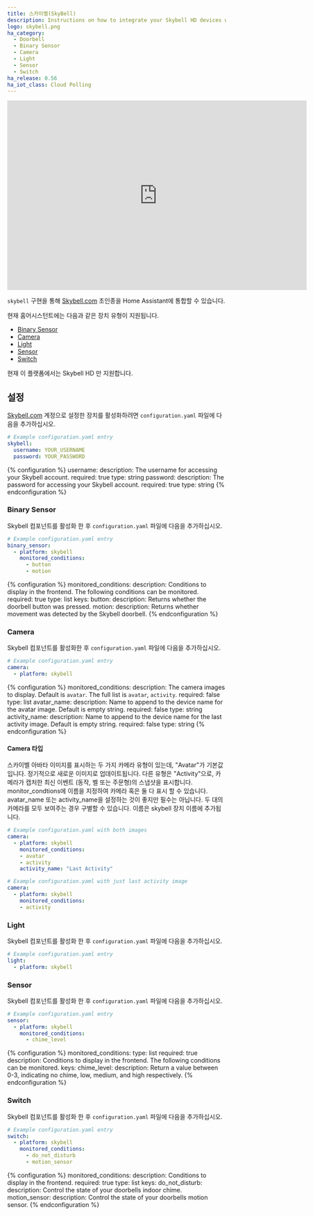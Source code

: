 ```yaml
---
title: 스카이벨(SkyBell)
description: Instructions on how to integrate your Skybell HD devices within Home Assistant.
logo: skybell.png
ha_category:
  - Doorbell
  - Binary Sensor
  - Camera
  - Light
  - Sensor
  - Switch
ha_release: 0.56
ha_iot_class: Cloud Polling
---
```


<iframe width="690" height="437" src="https://www.youtube.com/embed/ARQsMkjUYgs" frameborder="0" allow="accelerometer; autoplay; encrypted-media; gyroscope; picture-in-picture" allowfullscreen></iframe>

`skybell` 구현을 통해 [Skybell.com](http://www.skybell.com/) 초인종을 Home Assistant에 통합할 수 있습니다.

현재 홈어시스턴트에는 다음과 같은 장치 유형이 지원됩니다.

- [Binary Sensor](/integrations/skybell/#binary-sensor)
- [Camera](/integrations/skybell/#camera)
- [Light](/integrations/skybell/#light)
- [Sensor](/integrations/skybell/#sensor)
- [Switch](/integrations/skybell/#switch)

현재 이 플랫폼에서는 Skybell HD 만 지원합니다.

## 설정

[Skybell.com](http://www.skybell.com/) 계정으로 설정한 장치를 활성화하려면 `configuration.yaml` 파일에 다음을 추가하십시오.

```yaml
# Example configuration.yaml entry
skybell:
  username: YOUR_USERNAME
  password: YOUR_PASSWORD
```

{% configuration %}
username:
  description: The username for accessing your Skybell account.
  required: true
  type: string
password:
  description: The password for accessing your Skybell account.
  required: true
  type: string
{% endconfiguration %}

### Binary Sensor

Skybell 컴포넌트를 활성화 한 후 `configuration.yaml` 파일에 다음을 추가하십시오.

```yaml
# Example configuration.yaml entry
binary_sensor:
  - platform: skybell
    monitored_conditions:
      - button
      - motion
```

{% configuration %}
monitored_conditions:
  description: Conditions to display in the frontend. The following conditions can be monitored.
  required: true
  type: list
  keys:
    button:
      description: Returns whether the doorbell button was pressed.
    motion:
      description: Returns whether movement was detected by the Skybell doorbell.
{% endconfiguration %}

### Camera

Skybell 컴포넌트를 활성화한 후 `configuration.yaml` 파일에 다음을 추가하십시오.

```yaml
# Example configuration.yaml entry
camera:
  - platform: skybell
```

{% configuration %}
monitored_conditions:
  description: The camera images to display. Default is `avatar`. The full list is `avatar`, `activity`.
  required: false
  type: list
avatar_name:
  description: Name to append to the device name for the avatar image. Default is empty string.
  required: false
  type: string
activity_name:
  description: Name to append to the device name for the last activity image. Default is empty string.
  required: false
  type: string
{% endconfiguration %}

#### Camera 타입

스카이벨 아바타 이미지를 표시하는 두 가지 카메라 유형이 있는데, "Avatar"가 기본값입니다.
정기적으로 새로운 이미지로 업데이트됩니다. 다른 유형은 "Activity"으로, 카메라가 캡처한 최신 이벤트 (동작, 벨 또는 주문형)의 스냅샷을 표시합니다. monitor_condtions에 이름을 지정하여 카메라 혹은 둘 다 표시 할 수 있습니다.
avatar_name 또는 activity_name을 설정하는 것이 좋지만 필수는 아닙니다.
두 대의 카메라를 모두 보여주는 경우 구별할 수 있습니다. 이름은 skybell 장치 이름에 추가됩니다.

```yaml
# Example configuration.yaml with both images
camera:
  - platform: skybell
    monitored_conditions:
    - avatar
    - activity
    activity_name: "Last Activity"
```

```yaml
# Example configuration.yaml with just last activity image
camera:
  - platform: skybell
    monitored_conditions:
    - activity
```

### Light

Skybell 컴포넌트를 활성화 한 후 `configuration.yaml` 파일에 다음을 추가하십시오.

```yaml
# Example configuration.yaml entry
light:
  - platform: skybell
```

### Sensor

Skybell 컴포넌트를 활성화 한 후 `configuration.yaml` 파일에 다음을 추가하십시오.

```yaml
# Example configuration.yaml entry
sensor:
  - platform: skybell
    monitored_conditions:
      - chime_level
```

{% configuration %}
monitored_conditions:
  type: list
  required: true
  description: Conditions to display in the frontend. The following conditions can be monitored.
  keys:
    chime_level:
      description: Return a value between 0-3, indicating no chime, low, medium, and high respectively.
{% endconfiguration %}

### Switch

Skybell 컴포넌트를 활성화 한 후 `configuration.yaml` 파일에 다음을 추가하십시오.

```yaml
# Example configuration.yaml entry
switch:
  - platform: skybell
    monitored_conditions:
      - do_not_disturb
      - motion_sensor
```

{% configuration %}
monitored_conditions:
  description: Conditions to display in the frontend.
  required: true
  type: list
  keys:
    do_not_disturb:
      description: Control the state of your doorbells indoor chime.
    motion_sensor:
      description: Control the state of your doorbells motion sensor.
{% endconfiguration %}

